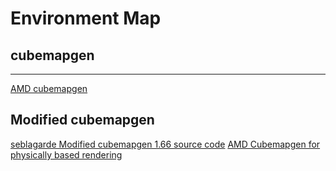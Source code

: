 # Environment Map

## cubemapgen
-------------
[AMD cubemapgen](https://gpuopen.com/archived/cubemapgen/)


## Modified cubemapgen
[seblagarde Modified cubemapgen 1.66 source code](https://github.com/tcoppex/ext-cubemapgen)
[AMD Cubemapgen for physically based rendering](https://seblagarde.wordpress.com/2012/06/10/amd-cubemapgen-for-physically-based-rendering/#more-293)